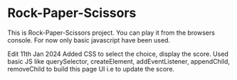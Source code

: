 # Rock-Paper-Scissors
This is Rock-Paper-Scissors project. You can play it from the browsers console.
For now only basic javascript have been used.

Edit 11th Jan 2024
Added CSS to select the choice, display the score.
Used basic JS like querySelector, createElement, addEventListener, appendChild, removeChild to build this page UI i.e to update the score.
